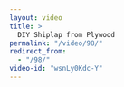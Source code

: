 ```yaml
---
layout: video
title: >
  DIY Shiplap from Plywood
permalink: "/video/98/"
redirect_from:
  - "/98/"
video-id: "wsnLy0Kdc-Y"
---
```

